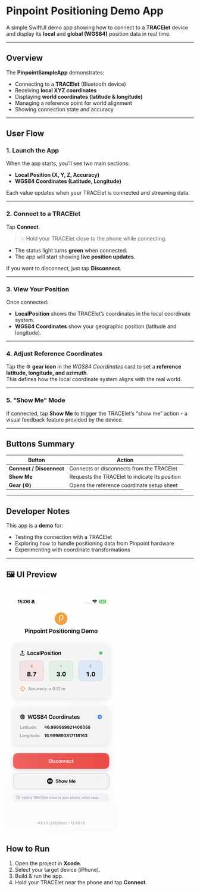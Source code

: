 


# Pinpoint Positioning Demo App

A simple SwiftUI demo app showing how to connect to a **TRACElet** device and display its **local** and **global (WGS84)** position data in real time.

---

## Overview

The **PinpointSampleApp** demonstrates:
- Connecting to a **TRACElet** (Bluetooth device)
- Receiving **local XYZ coordinates**
- Displaying **world coordinates (latitude & longitude)**
- Managing a reference point for world alignment
- Showing connection state and accuracy

---

## User Flow

### 1. Launch the App
When the app starts, you’ll see two main sections:
- **Local Position (X, Y, Z, Accuracy)**
- **WGS84 Coordinates (Latitude, Longitude)**

Each value updates when your TRACElet is connected and streaming data.

---

### 2. Connect to a TRACElet
Tap **Connect**.

> 💡 Hold your TRACElet close to the phone while connecting.

- The status light turns **green** when connected.
- The app will start showing **live position updates**.

If you want to disconnect, just tap **Disconnect**.

---

### 3. View Your Position
Once connected:
- **LocalPosition** shows the TRACElet’s coordinates in the local coordinate system.
- **WGS84 Coordinates** show your geographic position (latitude and longitude).

---

### 4. Adjust Reference Coordinates
Tap the ⚙️ **gear icon** in the *WGS84 Coordinates* card to set a **reference latitude, longitude, and azimuth**.  
This defines how the local coordinate system aligns with the real world.

---

### 5. “Show Me” Mode
If connected, tap **Show Me** to trigger the TRACElet’s “show me” action - a visual feedback feature provided by the device.

---

## Buttons Summary

| Button | Action |
|--------|---------|
| **Connect / Disconnect** | Connects or disconnects from the TRACElet |
| **Show Me** | Requests the TRACElet to indicate its position |
| **Gear (⚙️)** | Opens the reference coordinate setup sheet |

---


## Developer Notes
This app is a **demo** for:
- Testing the connection with a TRACElet
- Exploring how to handle positioning data from Pinpoint hardware
- Experimenting with coordinate transformations

---

## 🖼️ UI Preview

![Demo App Screenshot](../images/demo-app-screen.png)
---

## How to Run
1. Open the project in **Xcode**.
2. Select your target device (iPhone).
3. Build & run the app.
4. Hold your TRACElet near the phone and tap **Connect**.
